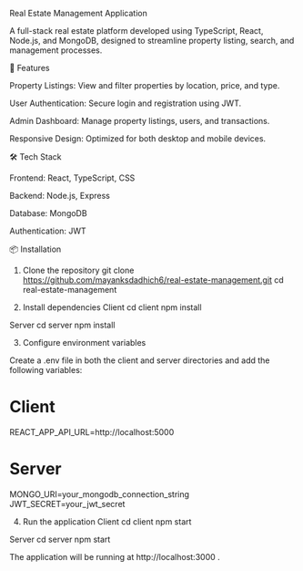 Real Estate Management Application

A full-stack real estate platform developed using TypeScript, React, Node.js, and MongoDB, designed to streamline property listing, search, and management processes.

🚀 Features

Property Listings: View and filter properties by location, price, and type.

User Authentication: Secure login and registration using JWT.

Admin Dashboard: Manage property listings, users, and transactions.

Responsive Design: Optimized for both desktop and mobile devices.

🛠️ Tech Stack

Frontend: React, TypeScript, CSS

Backend: Node.js, Express

Database: MongoDB

Authentication: JWT

📦 Installation
1. Clone the repository
git clone https://github.com/mayanksdadhich6/real-estate-management.git
cd real-estate-management

2. Install dependencies
Client
cd client
npm install

Server
cd server
npm install

3. Configure environment variables

Create a .env file in both the client and server directories and add the following variables:

# Client
REACT_APP_API_URL=http://localhost:5000

# Server
MONGO_URI=your_mongodb_connection_string
JWT_SECRET=your_jwt_secret

4. Run the application
Client
cd client
npm start

Server
cd server
npm start


The application will be running at http://localhost:3000
.
